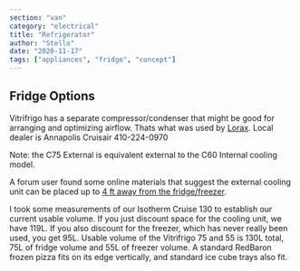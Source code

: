 ```yaml
---
section: "van"
category: "electrical"
title: "Refrigerator"
author: "Stello"
date: "2020-11-17"
tags: ["appliances", "fridge", "concept"]
---
```


## Fridge Options

Vitrifrigo has a separate compressor/condenser that might be good for arranging and optimizing airflow.  Thats what was used by [Lorax](https://www.fordtransitusaforum.com/threads/the-lorax-build-thread.72698/post-997532).  Local dealer is Annapolis Cruisair 410-224-0970

Note: the C75 External is equivalent external to the C60 Internal cooling model.

A forum user found some online materials that suggest the external cooling unit can be placed up to [4 ft away from the fridge/freezer](https://www.fordtransitusaforum.com/threads/the-lorax-build-thread.72698/post-1073410).

I took some measurements of our Isotherm Cruise 130 to establish our current usable volume.  If you just discount space for the cooling unit, we have 119L.  If you also discount for the freezer, which has never really been used, you get 95L.  Usable volume of the Vitrifrigo 75 and 55 is 130L total,  75L of fridge volume and 55L of freezer volume.  A standard RedBaron frozen pizza fits on its edge vertically, and standard ice cube trays also fit.

